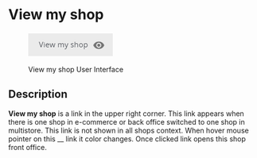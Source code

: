 # View my shop

<figure><img src="../../../.gitbook/assets/image (23) (1) (1).png" alt=""><figcaption><p>View my shop User Interface</p></figcaption></figure>

## Description

**View my shop** is a link in the upper right corner. This link appears when there is one shop in e-commerce or back office switched to one shop in multistore. This link is not shown in all shops context. When hover mouse pointer on this __ link it color changes. Once clicked link opens this shop front office.
